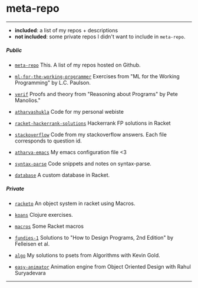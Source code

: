 
# meta-repo
---

* **included**: a list of my repos + descriptions
* **not included**: some private repos I didn't want to include in `meta-repo`.

##### Public

- [`meta-repo`](https://github.com/atharvashukla/meta-repo)
  This. A list of my repos hosted on Github.

- [`ml-for-the-working-programmer`](https://github.com/atharvashukla/ml-for-the-working-programmer)
  Exercises from "ML for the Working Programming" by L.C. Paulson.

- [`verif`](https://github.com/atharvashukla/verif)
  Proofs and theory from "Reasoning about Programs" by Pete Manolios."

- [`atharvashukla`](https://github.com/atharvashukla/atharvashukla)
  Code for my personal webiste

- [`racket-hackerrank-solutions`](https://github.com/atharvashukla/racket-hackerrank-solutions)
  Hackerrank FP solutions in Racket

- [`stackoverflow`](https://github.com/atharvashukla/stackoverflow)
  Code from my stackoverflow answers.
  Each file corresponds to question id.

- [`atharva-emacs`](https://github.com/atharvashukla/atharva-emacs)
  My emacs configuration file <3

- [`syntax-parse`](https://github.com/atharvashukla/syntax-parse)
  Code snippets and notes on syntax-parse.

- [`database`](https://github.com/atharvashukla/database)
  A custom database in Racket.

##### Private

- [`racketo`](https://github.com/atharvashukla/racketo)
  An object system in racket using Macros.

- [`koans`](https://github.com/atharvashukla/koans)
  Clojure exercises.

- [`macros`](https://github.com/atharvashukla/macros)
  Some Racket macros

- [`fundies-1`](https://github.com/atharvashukla/fundies-1)
  Solutions to "How to Design Programs, 2nd Edition" by Felleisen et al.

- [`algo`](https://github.com/atharvashukla/algo)
  My solutions to psets from  Algorithms with Kevin Gold.

- [`easy-animator`](https://github.com/atharvashukla/easy-animator)
  Animation engine from Object Oriented Design with Rahul Suryadevara
---
